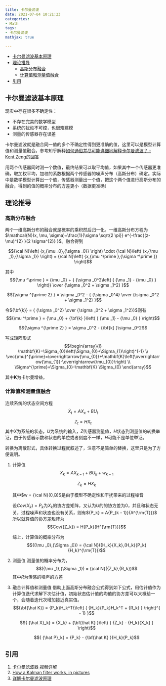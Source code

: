 ```yaml
---
title: 卡尔曼滤波
date: 2021-07-04 10:21:23
categories:
- Math
tags:
- 卡尔曼滤波
mathjax: true

---
```


<!-- @import "[TOC]" {cmd="toc" depthFrom=2 depthTo=3 orderedList=false} -->

<!-- code_chunk_output -->

- [卡尔曼滤波基本原理](#卡尔曼滤波基本原理)
- [理论推导](#理论推导)
  - [高斯分布融合](#高斯分布融合)
  - [计算值和测量值融合](#计算值和测量值融合)
- [引用](#引用)

<!-- /code_chunk_output -->

## 卡尔曼滤波基本原理
现实中存在很多不确定性：
- 不存在完美的数学模型
- 系统的扰动不可控，也很难建模
- 测量的传感器存在误差

卡尔曼滤波就是融合同一值的多个不确定性得到更准确的值，这里可以是模型计算值和测量值融合。参考知乎解释[如何通俗并尽可能详细地解释卡尔曼滤波？ - Kent Zeng的回答](https://www.zhihu.com/question/23971601/answer/26254459)

用两个传感器同时测一个数值，最终结果可以取平均值，如果其中一个传感器更准确，取加权平均，加权的系数根据两个传感器的噪声分布（高斯分布）确定。实际中是数学模型计算出一个值，传感器测量出一个值，把这个两个值进行高斯分布的融合，得到的值的概率分布的方差更小（数据更准确）

## 理论推导

### 高斯分布融合

两个一维高斯分布的融合就是概率的乘积然后归一化。一维高斯分布方程为$\mathcal{N}(x, \mu, \sigma)=\frac{1}{\sigma \sqrt{2 \pi}} e^{-\frac{(z-\mu)^{2} }{2 \sigma^{2}} }$。融合得到


$${\cal N}\left( {x,{\mu _0},{\sigma _0}} \right) \cdot {\cal N}\left( {x,{\mu _1},{\sigma _1}} \right) = {\cal N}\left( {x,{\mu ^\prime },{\sigma ^\prime }} \right)$$

其中
$${\mu ^\prime } = {\mu _0} + { {\sigma _0^2\left( { {\mu _1} - {\mu _0} } \right)} \over {\sigma _0^2 + \sigma _1^2} }$$

$${\sigma ^{\prime 2} } = \sigma _0^2 - { {\sigma _0^4} \over {\sigma _0^2 + \sigma _1^2} }$$

令${\bf{k}} = { {\sigma _0^2} \over {\sigma _0^2 + \sigma _1^2}}$则有
$${\mu ^\prime } = {\mu _0} + {\bf{k} }\left( { {\mu _1} - {\mu _0} } \right)$$

$${\sigma ^{\prime 2} } = \sigma _0^2 - {\bf{k} }\sigma _0^2$$

写成矩阵形式
$$\begin{array}{l}
\mathbf{K}=\Sigma_{0}\left(\Sigma_{0}+\Sigma_{1}\right)^{-1} \\
\vec{\mu}^{\prime}=\overrightarrow{\mu_{0}}+\mathbf{K}\left(\overrightarrow{\mu_{1}}-\overrightarrow{\mu_{0}}\right) \\
\Sigma^{\prime}=\Sigma_{0}-\mathbf{K} \Sigma_{0}
\end{array}$$

其中$\mathbf{K}$为卡尔曼增益。

### 计算值和测量值融合

连续系统的状态空间方程
$${ {\dot X}_t} = A{X_x} + B{U_t}$$

$${Z_t} = H{X_t}$$
其中$X$为系统的状态，$U$为系统的输入，$Z$传感器测量值，$H$状态到测量值的转换举证，由于传感器示数和状态的单位或者刻度不一样，$H$可能不是单位举证。

转换为离散形式，具体转换过程就叙述了，注意不是简单的替换，这里只是为了方便说明。
1. 计算值
    $${X_k} = A{X_{k - 1}} + B{U_k} + {w_{k - 1}}$$

    $${Z_k} = H{X_k}$$

    其中$w = {\cal N}(0,Q)$是由于模型不确定性和干扰带来的过程噪音

    设$Cov({X_k}) = {P_k}$为${X_k}$的协方差矩阵，又认为$U$的的协方差为0，并且和状态无关，过程噪声和状态也没有关系，则有${P_k} = A{P_{k - 1}}{A^{\rm{T}}}$
    所以就算值的协方差矩阵为
    $$Cov({Z_k}) = H{P_k}{H^{\rm{T}}}$$

    综上，计算值的概率分布为
    $$({\mu _0},{\Sigma _0}) = {\cal N}({H_k}{X_k},{H_k}{P_k}{H_k}^{\rm{T}})$$

2. 测量值
    测量值的概率分布为，$$({\mu _1},{\Sigma _1}) = {\cal N}({Z_k},{R_k})$$
    其中$R$为传感的噪声的方差

3. 融合计算值和测量值
    借助上面高斯分布融合公式得到如下公式，用估计值作为计算值迭代求解下次估计值，初始状态估计值的均值的协方差可以大概给一个，会随着迭代次增加接近真实值。
    $${\bf{\hat K}} = {P_k}H_k^T{\left( { {H_k}{P_k}H_k^T + {R_k} } \right)^{ - 1} }$$

    $${ {\hat X}_k} = {X_k} + {\bf{\hat K} }\left( { {Z_k} - {H_k}{X_k} } \right)$$

    $${ {\hat P}_k} = {P_k} - {\bf{\hat K} }{H_k}{P_k}$$

## 引用
1. [卡尔曼滤波器 视频详解](https://space.bilibili.com/230105574/channel/detail?cid=139198)
2. [How a Kalman filter works, in pictures](http://www.bzarg.com/p/how-a-kalman-filter-works-in-pictures/)
3. [详解卡尔曼滤波原理](https://blog.csdn.net/u010720661/article/details/63253509?utm_medium=distribute.pc_relevant.none-task-blog-2~default~BlogCommendFromBaidu~default-6.control)
